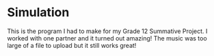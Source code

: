 # Simulation
This is the program I had to make for my Grade 12 Summative Project. I worked with one partner and it turned out amazing! The music was too large of a file to upload but it still works great!
